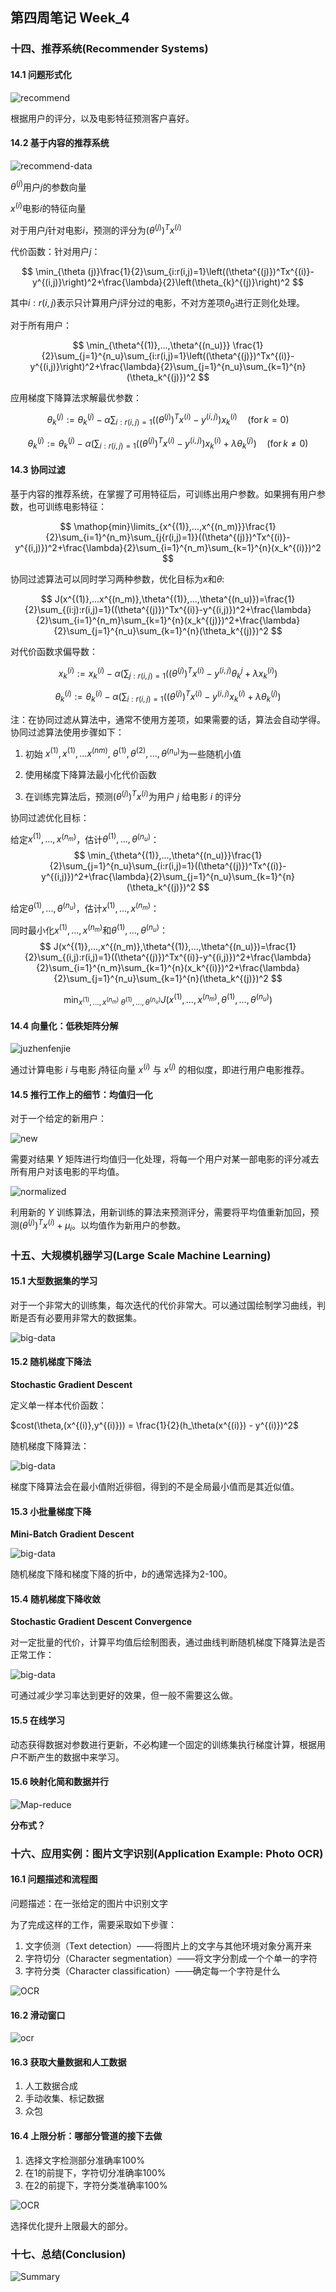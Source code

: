 ## 第四周笔记 Week_4

### 十四、推荐系统(Recommender Systems)

#### 14.1 问题形式化

![recommend](Img/Recommend-example.png)

根据用户的评分，以及电影特征预测客户喜好。

#### 14.2 基于内容的推荐系统

![recommend-data](Img/Recommend-data.png)

$\theta^{(j)}$用户$j$的参数向量

$x^{(i)}$电影$i$的特征向量

对于用户$j$针对电影$i$，预测的评分为$(\theta^{(j)})^Tx^{(i)}$

代价函数：针对用户$j$：

$$
\min_{\theta (j)}\frac{1}{2}\sum_{i:r(i,j)=1}\left((\theta^{(j)})^Tx^{(i)}-y^{(i,j)}\right)^2+\frac{\lambda}{2}\left(\theta_{k}^{(j)}\right)^2
$$

其中$i:r(i,j)$表示只计算用户$j$评分过的电影，不对方差项$\theta_0$进行正则化处理。

对于所有用户：

$$
\min_{\theta^{(1)},...,\theta^{(n_u)}} \frac{1}{2}\sum_{j=1}^{n_u}\sum_{i:r(i,j)=1}\left((\theta^{(j)})^Tx^{(i)}-y^{(i,j)}\right)^2+\frac{\lambda}{2}\sum_{j=1}^{n_u}\sum_{k=1}^{n}(\theta_k^{(j)})^2
$$

应用梯度下降算法求解最优参数：

$$
\theta_k^{(j)}:=\theta_k^{(j)}-\alpha\sum_{i:r(i,j)=1}((\theta^{(j)})^Tx^{(i)}-y^{(i,j)})x_{k}^{(i)} \quad (\text{for} \, k = 0)
$$

$$
\theta_k^{(j)}:=\theta_k^{(j)}-\alpha\left(\sum_{i:r(i,j)=1}((\theta^{(j)})^Tx^{(i)}-y^{(i,j)})x_{k}^{(i)}+\lambda\theta_k^{(j)}\right) \quad (\text{for} \, k\neq 0)
$$

#### 14.3 协同过滤

基于内容的推荐系统，在掌握了可用特征后，可训练出用户参数。如果拥有用户参数，也可训练电影特征：

$$
\mathop{min}\limits_{x^{(1)},...,x^{(n_m)}}\frac{1}{2}\sum_{i=1}^{n_m}\sum_{j{r(i,j)=1}}((\theta^{(j)})^Tx^{(i)}-y^{(i,j)})^2+\frac{\lambda}{2}\sum_{i=1}^{n_m}\sum_{k=1}^{n}(x_k^{(i)})^2
$$

协同过滤算法可以同时学习两种参数，优化目标为$x$和$\theta$:

$$
J(x^{(1)},...x^{(n_m)},\theta^{(1)},...,\theta^{(n_u)})=\frac{1}{2}\sum_{(i:j):r(i,j)=1}((\theta^{(j)})^Tx^{(i)}-y^{(i,j)})^2+\frac{\lambda}{2}\sum_{i=1}^{n_m}\sum_{k=1}^{n}(x_k^{(j)})^2+\frac{\lambda}{2}\sum_{j=1}^{n_u}\sum_{k=1}^{n}(\theta_k^{(j)})^2
$$

对代价函数求偏导数：

$$
x_k^{(i)}:=x_k^{(i)}-\alpha\left(\sum_{j:r(i,j)=1}((\theta^{(j)})^Tx^{(i)}-y^{(i,j)}\theta_k^{j}+\lambda x_k^{(i)}\right)
$$

$$
\theta_k^{(i)}:=\theta_k^{(i)}-\alpha\left(\sum_{i:r(i,j)=1}((\theta^{(j)})^Tx^{(i)}-y^{(i,j)}x_k^{(i)}+\lambda \theta_k^{(j)}\right)
$$

注：在协同过滤从算法中，通常不使用方差项，如果需要的话，算法会自动学得。
协同过滤算法使用步骤如下：

1. 初始 $x^{(1)},x^{(1)},...x^{(nm)},\ \theta^{(1)},\theta^{(2)},...,\theta^{(n_u)}$为一些随机小值

2. 使用梯度下降算法最小化代价函数

3. 在训练完算法后，预测$(\theta^{(j)})^Tx^{(i)}$为用户 $j$ 给电影 $i$ 的评分


协同过滤优化目标：

给定$x^{(1)},...,x^{(n_m)}$，估计$\theta^{(1)},...,\theta^{(n_u)}$：
$$
\min_{\theta^{(1)},...,\theta^{(n_u)}}\frac{1}{2}\sum_{j=1}^{n_u}\sum_{i:r(i,j)=1}((\theta^{(j)})^Tx^{(i)}-y^{(i,j)})^2+\frac{\lambda}{2}\sum_{j=1}^{n_u}\sum_{k=1}^{n}(\theta_k^{(j)})^2
$$


给定$\theta^{(1)},...,\theta^{(n_u)}$，估计$x^{(1)},...,x^{(n_m)}$：

同时最小化$x^{(1)},...,x^{(n_m)}$和$\theta^{(1)},...,\theta^{(n_u)}$：
$$
J(x^{(1)},...,x^{(n_m)},\theta^{(1)},...,\theta^{(n_u)})=\frac{1}{2}\sum_{(i,j):r(i,j)=1}((\theta^{(j)})^Tx^{(i)}-y^{(i,j)})^2+\frac{\lambda}{2}\sum_{i=1}^{n_m}\sum_{k=1}^{n}(x_k^{(i)})^2+\frac{\lambda}{2}\sum_{j=1}^{n_u}\sum_{k=1}^{n}(\theta_k^{(j)})^2
$$

$$
\min_{x^{(1)},...,x^{(n_m)} \ \theta^{(1)},...,\theta^{(n_u)}}J(x^{(1)},...,x^{(n_m)},\theta^{(1)},...,\theta^{(n_u)})
$$

#### 14.4 向量化：低秩矩阵分解

![juzhenfenjie](Img/Recommend-diyi.png)

通过计算电影 $i$ 与电影 $j$特征向量 $x^{(i)}$ 与 $x^{(j)}$ 的相似度，即进行用户电影推荐。 

#### 14.5 推行工作上的细节：均值归一化

对于一个给定的新用户：

![new](Img/Recommend-new.png)

需要对结果 $Y$ 矩阵进行均值归一化处理，将每一个用户对某一部电影的评分减去所有用户对该电影的平均值。

![normalized](Img/Recommand-nor.png)

利用新的 $Y$ 训练算法，用新训练的算法来预测评分，需要将平均值重新加回，预测$(\theta^{(j)})^T x^{(i)}+\mu_i$。以均值作为新用户的参数。

### 十五、大规模机器学习(Large Scale Machine Learning)

#### 15.1 大型数据集的学习

对于一个非常大的训练集，每次迭代的代价非常大。可以通过国绘制学习曲线，判断是否有必要用非常大的数据集。

![big-data](Img/Big-data-1.png)

#### 15.2 随机梯度下降法

**Stochastic Gradient Descent**

定义单一样本代价函数：

$cost(\theta,(x^{(i)},y^{(i)})) = \frac{1}{2}(h_\theta(x^{(i)}) - y^{(i)})^2$

随机梯度下降算法：

![big-data](Img/Big-data-SGD.png)

梯度下降算法会在最小值附近徘徊，得到的不是全局最小值而是其近似值。

#### 15.3 小批量梯度下降

**Mini-Batch Gradient Descent**

![big-data](Img/Big-data-BGD.png)

随机梯度下降和梯度下降的折中，$b$的通常选择为2-100。

#### 15.4 随机梯度下降收敛

**Stochastic Gradient Descent Convergence**

对一定批量的代价，计算平均值后绘制图表，通过曲线判断随机梯度下降算法是否正常工作：

![big-data](Img/Big-data-SGD-c.png)

可通过减少学习率达到更好的效果，但一般不需要这么做。

#### 15.5 在线学习

动态获得数据对参数进行更新，不必构建一个固定的训练集执行梯度计算，根据用户不断产生的数据中来学习。

#### 15.6 映射化简和数据并行

![Map-reduce](Img/Big-data-Map-reduce.png)

**分布式？**

### 十六、应用实例：图片文字识别(Application Example: Photo OCR)

#### 16.1 问题描述和流程图

问题描述：在一张给定的图片中识别文字

为了完成这样的工作，需要采取如下步骤：

1. 文字侦测（Text detection）——将图片上的文字与其他环境对象分离开来
2. 字符切分（Character segmentation）——将文字分割成一个个单一的字符
3. 字符分类（Character classification）——确定每一个字符是什么

![OCR](Img/OCR-pipeline.png)

#### 16.2 滑动窗口

![ocr](Img/OCR-windows.png)

#### 16.3 获取大量数据和人工数据

1. 人工数据合成
2. 手动收集、标记数据
3. 众包

#### 16.4 上限分析：哪部分管道的接下去做

1. 选择文字检测部分准确率100%
2. 在1的前提下，字符切分准确率100%
3. 在2的前提下，字符分类准确率100%

![OCR](Img/OCR-next.png)

选择优化提升上限最大的部分。

### 十七、总结(Conclusion)

![Summary](Img/Summary.png)